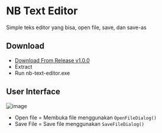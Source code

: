 # NB Text Editor

Simple teks editor yang bisa, open file, save, dan save-as

## Download

- [Download From Release v1.0.0](https://github.com/ngurah-bagus-trisna/nb-text-editor/releases/download/v1.0.0/net8.0-windows.zip)
- Extract
- Run nb-text-editor.exe

## User Interface

![image](https://github.com/ngurah-bagus-trisna/nb-text-editor/assets/69294607/68a306fc-0cd4-4068-998f-abf5d47e832a)

- Open file = Membuka file menggunakan `OpenFileDialog()`
- Save File = Save file menggunakan `SaveFileDialog()`

